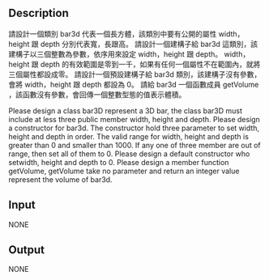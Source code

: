 ## Description

請設計一個類別 bar3d 代表一個長方體，該類別中要有公開的屬性 width，height 跟 depth 分別代表寬，長跟高。
請設計一個建構子給 bar3d 這類別，該建構子以三個整數為參數，依序用來設定 width，height 跟 depth。
width，height 跟 depth 的有效範圍是零到一千，如果有任何一個屬性不在範圍內，就將三個屬性都設成零。
請設計一個預設建構子給 bar3d 類別，該建構子沒有參數，會將 width，height 跟 depth 都設為 0。
請給 bar3d 一個函數成員 getVolume ，該函數沒有參數，會回傳一個整數型態的值表示體積。

Please design a class bar3D represent a 3D bar, the class bar3D must include at less three public member width, height and depth.
Please design a constructor for bar3d. The constructor hold three parameter to set width, height and depth in order.
The valid range for width, height and depth is greater than 0 and smaller than 1000.
If any one of three member are out of range, then set all of them to 0.
Please design a default constructor who setwidth, height and depth to 0.
Please design a member function getVolume, getVolume take no parameter and return an integer value represent the volume of bar3d.

## Input
NONE

## Output
NONE